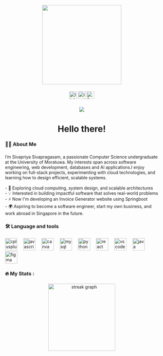 <div align="center">
  <img height="260" src="https://media2.giphy.com/media/v1.Y2lkPTc5MGI3NjExdXF1N3lhazh2OGNiaDB0eDV5OXlrZWgyMmkzeWV2Nm8ybjZwOXo4ZSZlcD12MV9pbnRlcm5hbF9naWZfYnlfaWQmY3Q9Zw/xUPGGDNsLvqsBOhuU0/giphy.gif"  />
</div>

###

<div align="center">
  <img src="https://img.shields.io/static/v1?message=LinkedIn&logo=linkedin&label=&color=0077B5&logoColor=white&labelColor=&style=for-the-badge" height="25" alt="linkedin logo"  />
  <img src="https://img.shields.io/static/v1?message=Instagram&logo=instagram&label=&color=E4405F&logoColor=white&labelColor=&style=for-the-badge" height="25" alt="instagram logo"  />
  <img src="https://img.shields.io/static/v1?message=Facebook&logo=facebook&label=&color=1877F2&logoColor=white&labelColor=&style=for-the-badge" height="25" alt="facebook logo"  />
</div>

###

<div align="center">
  <img src="https://visitor-badge.laobi.icu/badge?page_id=sivapriya0616.sivapriya0616&"  />
</div>

###

<h1 align="center">Hello there!</h1>

###

<h3 align="left">👩‍💻  About Me</h3>

###

<p align="left">I’m Sivapriya Sivapragasam, a passionate Computer Science undergraduate at the University of Moratuwa. My interests span across software engineering, web development, databases and AI applications.I enjoy working on full-stack projects, experimenting with cloud technologies, and learning how to design efficient, scalable systems.
<br><br>- 🌱 Exploring cloud computing, system design, and scalable architectures
<br>- 💡 Interested in building impactful software that solves real-world problems
<br>- ⚡ Now I'm developing an Invoice Generator website using Springboot
<br>- 🌍 Aspiring to become a software engineer, start my own business, and work abroad in Singapore in the future.</p>

###

<h3 align="left">🛠 Language and tools</h3>

###

<div align="left">
  <img src="https://cdn.jsdelivr.net/gh/devicons/devicon/icons/cplusplus/cplusplus-original.svg" height="40" alt="cplusplus logo"  />
  <img width="12" />
  <img src="https://cdn.jsdelivr.net/gh/devicons/devicon/icons/javascript/javascript-original.svg" height="40" alt="javascript logo"  />
  <img width="12" />
  <img src="https://cdn.jsdelivr.net/gh/devicons/devicon/icons/canva/canva-original.svg" height="40" alt="canva logo"  />
  <img width="12" />
  <img src="https://cdn.jsdelivr.net/gh/devicons/devicon/icons/mysql/mysql-original.svg" height="40" alt="mysql logo"  />
  <img width="12" />
  <img src="https://cdn.jsdelivr.net/gh/devicons/devicon/icons/python/python-original.svg" height="40" alt="python logo"  />
  <img width="12" />
  <img src="https://cdn.jsdelivr.net/gh/devicons/devicon/icons/react/react-original.svg" height="40" alt="react logo"  />
  <img width="12" />
  <img src="https://cdn.jsdelivr.net/gh/devicons/devicon/icons/vscode/vscode-original.svg" height="40" alt="vscode logo"  />
  <img width="12" />
  <img src="https://cdn.jsdelivr.net/gh/devicons/devicon/icons/java/java-original.svg" height="40" alt="java logo"  />
  <img width="12" />
  <img src="https://cdn.jsdelivr.net/gh/devicons/devicon/icons/figma/figma-original.svg" height="40" alt="figma logo"  />
</div>

###

<h3 align="left">🔥   My Stats :</h3>

###

<div align="center">
  <img src="https://streak-stats.demolab.com?user=sivapriya0616&locale=en&mode=daily&theme=dark&hide_border=false&border_radius=5&order=3" height="220" alt="streak graph"  />
</div>

###
